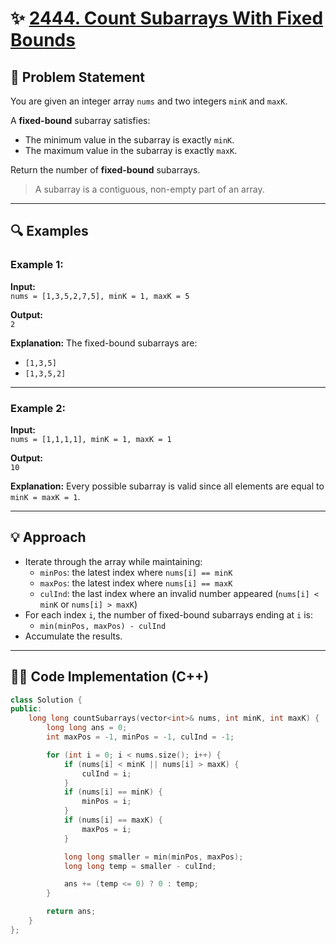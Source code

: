 # ✨ [2444. Count Subarrays With Fixed Bounds](https://leetcode.com/problems/count-subarrays-with-fixed-bounds/)

## 📜 Problem Statement

You are given an integer array `nums` and two integers `minK` and `maxK`.

A **fixed-bound** subarray satisfies:
- The minimum value in the subarray is exactly `minK`.
- The maximum value in the subarray is exactly `maxK`.

Return the number of **fixed-bound** subarrays.

> A subarray is a contiguous, non-empty part of an array.

---

## 🔍 Examples

### Example 1:

**Input:**  
`nums = [1,3,5,2,7,5], minK = 1, maxK = 5`

**Output:**  
`2`

**Explanation:**
The fixed-bound subarrays are:
- `[1,3,5]`
- `[1,3,5,2]`

---

### Example 2:

**Input:**  
`nums = [1,1,1,1], minK = 1, maxK = 1`

**Output:**  
`10`

**Explanation:**
Every possible subarray is valid since all elements are equal to `minK = maxK = 1`.

---

## 💡 Approach

- Iterate through the array while maintaining:
  - `minPos`: the latest index where `nums[i] == minK`
  - `maxPos`: the latest index where `nums[i] == maxK`
  - `culInd`: the last index where an invalid number appeared (`nums[i] < minK` or `nums[i] > maxK`)
- For each index `i`, the number of fixed-bound subarrays ending at `i` is:
  - `min(minPos, maxPos) - culInd`
- Accumulate the results.

---

## 👨‍💻 Code Implementation (C++)

```cpp
class Solution {
public:
    long long countSubarrays(vector<int>& nums, int minK, int maxK) {
        long long ans = 0;
        int maxPos = -1, minPos = -1, culInd = -1;

        for (int i = 0; i < nums.size(); i++) {
            if (nums[i] < minK || nums[i] > maxK) {
                culInd = i;
            }
            if (nums[i] == minK) {
                minPos = i;
            }
            if (nums[i] == maxK) {
                maxPos = i;
            }

            long long smaller = min(minPos, maxPos);
            long long temp = smaller - culInd;

            ans += (temp <= 0) ? 0 : temp;
        }

        return ans;
    }
};

